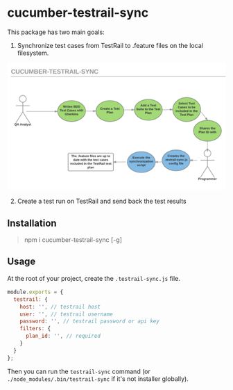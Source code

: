 # cucumber-testrail-sync


This package has two main goals:

1. Synchronize test cases from TestRail to .feature files on the local filesystem.

  ![Synchronize test cases!](images/sync-scenarios.png)

2. Create a test run on TestRail and send back the test results


## Installation

> npm i cucumber-testrail-sync [-g]

## Usage

At the root of your project, create the `.testrail-sync.js` file.

```js
module.exports = {
  testrail: {
    host: '', // testrail host
    user: '', // testrail username
    password: '', // testrail password or api key
    filters: {
      plan_id: '', // required
    }
  }
};
```

Then you can run the `testrail-sync` command (or `./node_modules/.bin/testrail-sync` if it's not installer globally).
